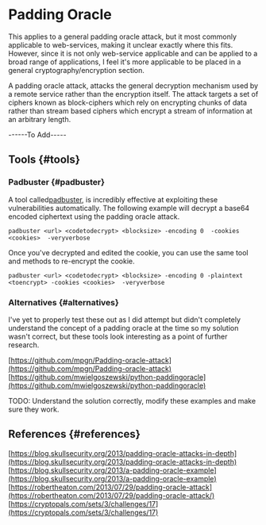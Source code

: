 # Padding Oracle

This applies to a general padding oracle attack, but it most commonly applicable to web-services, making it unclear exactly where this fits. However, since it is not only web-service applicable and can be applied to a broad range of applications, I feel it's more applicable to be placed in a general cryptography/encryption section.

A padding oracle attack, attacks the general decryption mechanism used by a remote service rather than the encryption itself. The attack targets a set of ciphers known as block-ciphers which rely on encrypting chunks of data rather than stream based ciphers which encrypt a stream of information at an arbitrary length.

------To Add-----

## Tools {#tools}

### Padbuster {#padbuster}

A tool called[padbuster](https://github.com/GDSSecurity/PadBuster), is incredibly effective at exploiting these vulnerabilities automatically. The following example will decrypt a base64 encoded ciphertext using the padding oracle attack.

```
padbuster <url> <codetodecrypt> <blocksize> -encoding 0  -cookies <cookies>  -veryverbose
```

Once you've decrypted and edited the cookie, you can use the same tool and methods to re-encrypt the cookie.

```
padbuster <url> <codetodecrypt> <blocksize> -encoding 0 -plaintext <toencrypt> -cookies <cookies>  -veryverbose
```

### Alternatives {#alternatives}

I've yet to properly test these out as I did attempt but didn't completely understand the concept of a padding oracle at the time so my solution wasn't correct, but these tools look interesting as a point of further research.

[https://github.com/mpgn/Padding-oracle-attack](https://github.com/mpgn/Padding-oracle-attack)  
[https://github.com/mwielgoszewski/python-paddingoracle](https://github.com/mwielgoszewski/python-paddingoracle)

TODO: Understand the solution correctly, modify these examples and make sure they work.

## References {#references}

[https://blog.skullsecurity.org/2013/padding-oracle-attacks-in-depth](https://blog.skullsecurity.org/2013/padding-oracle-attacks-in-depth)  
[https://blog.skullsecurity.org/2013/a-padding-oracle-example](https://blog.skullsecurity.org/2013/a-padding-oracle-example)  
[https://robertheaton.com/2013/07/29/padding-oracle-attack](https://robertheaton.com/2013/07/29/padding-oracle-attack/)  
[https://cryptopals.com/sets/3/challenges/17](https://cryptopals.com/sets/3/challenges/17)

